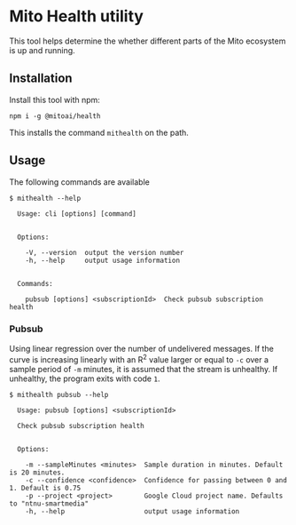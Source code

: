 # Mito Health utility

This tool helps determine the whether different parts of the Mito ecosystem is up and running.


## Installation

Install this tool with npm:

```
npm i -g @mitoai/health
```

This installs the command `mithealth` on the path.

## Usage

The following commands are available

```
$ mithealth --help

  Usage: cli [options] [command]


  Options:

    -V, --version  output the version number
    -h, --help     output usage information


  Commands:

    pubsub [options] <subscriptionId>  Check pubsub subscription health

```

### Pubsub

Using linear regression over the number of undelivered messages. If the curve is increasing
linearly with an R<sup>2</sup> value larger or equal to `-c`  over a sample period of `-m` 
minutes, it is assumed that the stream is unhealthy. If unhealthy, the program exits with code `1`.

```
$ mithealth pubsub --help

  Usage: pubsub [options] <subscriptionId>

  Check pubsub subscription health


  Options:

    -m --sampleMinutes <minutes>  Sample duration in minutes. Default is 20 minutes.
    -c --confidence <confidence>  Confidence for passing between 0 and 1. Default is 0.75
    -p --project <project>        Google Cloud project name. Defaults to "ntnu-smartmedia"
    -h, --help                    output usage information
```
